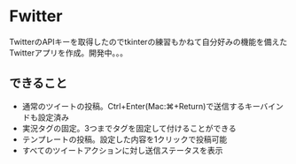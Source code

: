# Fwitter
TwitterのAPIキーを取得したのでtkinterの練習もかねて自分好みの機能を備えたTwitterアプリを作成。開発中。。。

## できること
+ 通常のツイートの投稿。Ctrl+Enter(Mac:⌘+Return)で送信するキーバインドも設定済み
+ 実況タグの固定。3つまでタグを固定して付けることができる
+ テンプレートの投稿。設定した内容を1クリックで投稿可能
+ すべてのツイートアクションに対し送信ステータスを表示

